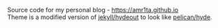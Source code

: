 Source code for my personal blog - <https://amr1ta.github.io>  
Theme is a modified version of [jekyll/hydeout](https://github.com/fongandrew/hydeout) to look like [pelican/hyde](https://github.com/jvanz/pelican-hyde).
